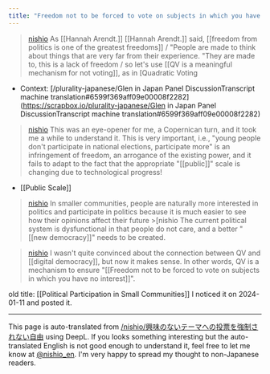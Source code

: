 ```yaml
---
title: "Freedom not to be forced to vote on subjects in which you have no interest"
---
```


> [nishio](https://twitter.com/nishio/status/1745332884939186597) As [[Hannah Arendt.]] [[Hannah Arendt.]] said, [[freedom from politics is one of the greatest freedoms]] / "People are made to think about things that are very far from their experience. "They are made to, this is a lack of freedom / so let's use [[QV is a meaningful mechanism for not voting]], as in [Quadratic Voting
- Context: [/plurality-japanese/Glen in Japan Panel DiscussionTranscript machine translation#6599f369aff09e00008f2282](https://scrapbox.io/plurality-japanese/Glen in Japan Panel DiscussionTranscript machine translation#6599f369aff09e00008f2282)

> [nishio](https://twitter.com/nishio/status/1745335612570571158) This was an eye-opener for me, a Copernican turn, and it took me a while to understand it. This is very important, i.e., "young people don't participate in national elections, participate more" is an infringement of freedom, an arrogance of the existing power, and it fails to adapt to the fact that the appropriate "[[public]]" scale is changing due to technological progress!
- [[Public Scale]]

> [nishio](https://twitter.com/nishio/status/1745336589872750905) In smaller communities, people are naturally more interested in politics and participate in politics because it is much easier to see how their opinions affect their future >[nishio The current political system is dysfunctional in that people do not care, and a better "[[new democracy]]" needs to be created.

> [nishio](https://twitter.com/nishio/status/1745337124289908840) I wasn't quite convinced about the connection between QV and [[digital democracy]], but now it makes sense. In other words, QV is a mechanism to ensure "[[Freedom not to be forced to vote on subjects in which you have no interest]]".

old title:  [[Political Participation in Small Communities]]
I noticed it on 2024-01-11 and posted it.

---
This page is auto-translated from [/nishio/興味のないテーマへの投票を強制されない自由](https://scrapbox.io/nishio/興味のないテーマへの投票を強制されない自由) using DeepL. If you looks something interesting but the auto-translated English is not good enough to understand it, feel free to let me know at [@nishio_en](https://twitter.com/nishio_en). I'm very happy to spread my thought to non-Japanese readers.